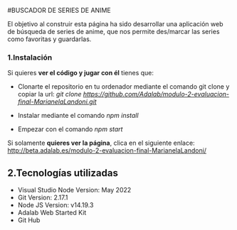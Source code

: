 #BUSCADOR DE SERIES DE ANIME

El objetivo al construir esta página ha sido desarrollar una aplicación web de búsqueda de series de anime, que nos permite
des/marcar las series como favoritas y guardarlas.

### 1.Instalación

Si quieres **ver el código y jugar con él** tienes que:

- Clonarte el repositorio en tu ordenador mediante el comando git clone y copiar la url:
  _git clone https://github.com/Adalab/modulo-2-evaluacion-final-MarianelaLandoni.git_

- Instalar mediante el comando _npm install_

- Empezar con el comando _npm start_

Si solamente **quieres ver la página**, clica en el siguiente enlace: http://beta.adalab.es/modulo-2-evaluacion-final-MarianelaLandoni/

## 2.Tecnologías utilizadas

- Visual Studio Node Version: May 2022
- Git Version: 2.17.1
- Node JS Version: v14.19.3
- Adalab Web Started Kit
- Git Hub
